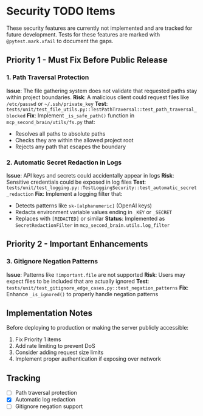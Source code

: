 # Security TODO Items

These security features are currently not implemented and are tracked for future development.
Tests for these features are marked with `@pytest.mark.xfail` to document the gaps.

## Priority 1 - Must Fix Before Public Release

### 1. Path Traversal Protection
**Issue**: The file gathering system does not validate that requested paths stay within project boundaries.
**Risk**: A malicious client could request files like `/etc/passwd` or `~/.ssh/private_key`
**Test**: `tests/unit/test_file_utils.py::TestPathTraversal::test_path_traversal_blocked`
**Fix**: Implement `_is_safe_path()` function in `mcp_second_brain/utils/fs.py` that:
- Resolves all paths to absolute paths
- Checks they are within the allowed project root
- Rejects any path that escapes the boundary

### 2. Automatic Secret Redaction in Logs
**Issue**: API keys and secrets could accidentally appear in logs
**Risk**: Sensitive credentials could be exposed in log files
**Test**: `tests/unit/test_logging.py::TestLoggingSecurity::test_automatic_secret_redaction`
**Fix**: Implement a logging filter that:
- Detects patterns like `sk-[alphanumeric]` (OpenAI keys)
- Redacts environment variable values ending in `_KEY` or `_SECRET`
- Replaces with `[REDACTED]` or similar
**Status**: Implemented as `SecretRedactionFilter` in `mcp_second_brain.utils.log_filter`

## Priority 2 - Important Enhancements

### 3. Gitignore Negation Patterns
**Issue**: Patterns like `!important.file` are not supported
**Risk**: Users may expect files to be included that are actually ignored
**Test**: `tests/unit/test_gitignore_edge_cases.py::test_negation_patterns`
**Fix**: Enhance `_is_ignored()` to properly handle negation patterns

## Implementation Notes

Before deploying to production or making the server publicly accessible:
1. Fix Priority 1 items
2. Add rate limiting to prevent DoS
3. Consider adding request size limits
4. Implement proper authentication if exposing over network

## Tracking

- [ ] Path traversal protection
- [x] Automatic log redaction
- [ ] Gitignore negation support
